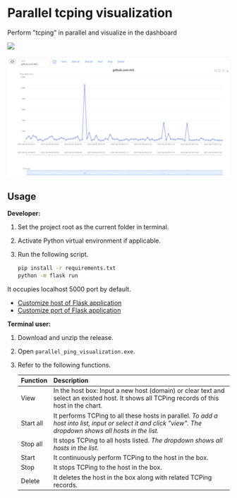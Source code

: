# Parallel tcping visualization
 Perform "tcping" in parallel and visualize in the dashboard

![](https://shields.io/badge/dependencies-Python_3.11-blue)

![Snipaste_2023-06-04_22-03-51](assets/Snipaste_2023-06-04_22-03-51.png)

## Usage

**Developer:**

1. Set the project root as the current folder in terminal. 

2. Activate Python virtual environment if applicable.

3. Run the following script. 

   ```bash
   pip install -r requirements.txt
   python -m flask run 
   ```

It occupies localhost 5000 port by default.

- [Customize host of Flask application](https://flask.palletsprojects.com/en/2.3.x/quickstart/)
- [Customize port of Flask application](https://flask.palletsprojects.com/en/2.3.x/server/#address-already-in-use)

**Terminal user:**

1. Download and unzip the release.

2. Open `parallel_ping_visualization.exe`.

3. Refer to the following functions.

    | Function | Description |
    | --------- | ------------------------------------------------------------ |
    | View      | In the host box: Input a new host (domain) or clear text and select an existed host. It shows all TCPing records of this host in the chart. |
    | Start all | It performs TCPing to all these hosts in parallel. *To add a host into list, input or select it and click "view". The dropdown shows all hosts in the list.* |
    | Stop all  | It stops TCPing to all hosts listed. *The dropdown shows all hosts in the list.* |
    | Start     | It continuously perform TCPing to the host in the box.       |
    | Stop      | It stops TCPing to the host in the box.                      |
    | Delete    | It deletes the host in the box along with related TCPing records. |
